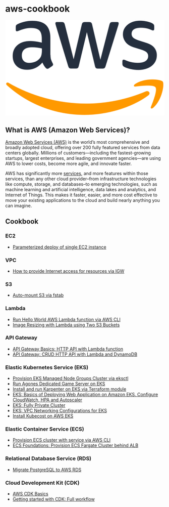 # aws-cookbook

![](./img/aws-cookbook.png)

## What is AWS (Amazon Web Services)?

[Amazon Web Services (AWS)](https://aws.amazon.com/what-is-aws/) is the world’s most comprehensive and broadly adopted cloud, offering over 200 fully featured services from data centers globally. Millions of customers—including the fastest-growing startups, largest enterprises, and leading government agencies—are using AWS to lower costs, become more agile, and innovate faster.

AWS has significantly more [services](https://aws.amazon.com/products/?pg=WIAWS-mstf), and more features within those services, than any other cloud provider–from infrastructure technologies like compute, storage, and databases–to emerging technologies, such as machine learning and artificial intelligence, data lakes and analytics, and Internet of Things. This makes it faster, easier, and more cost effective to move your existing applications to the cloud and build nearly anything you can imagine.

## Cookbook

### EC2
- [Parameterized deploy of single EC2 instance](./cloudformation/parameterized-ec2-deploy/)

### VPC
- [How to provide Internet access for resources via IGW](./provide-internet-access-via-igw/)

### S3
- [Auto-mount S3 via fstab](./mount-s3-via-fstab/)

### Lambda
- [Run Hello World AWS Lambda function via AWS CLI](./lambda/hello-world-via-cli/)
- [Image Resizing with Lambda using Two S3 Buckets](./s3-trigger-lambda/)

### API Gateway
- [API Gateway Basics: HTTP API with Lambda function](./api-gateway/basics/)
- [API Gateway: CRUD HTTP API with Lambda and DynamoDB](./api-gateway/http-api-lambda-dynamodb/)

### Elastic Kubernetes Service (EKS)
- [Provision EKS Managed Node Groups Cluster via eksctl](./provision-eks-cluster-with-eksctl/)
- [Run Agones Dedicated Game Server on EKS](./agones-game-server-eks/)
- [Install and run Karpenter on EKS via Terraform module](./karpenter-on-eks/)
- [EKS: Basics of Deploying Web Application on Amazon EKS. Configure CloudWatch, HPA and Autoscaler](./eks/web-app-on-eks-basics/)
- [EKS: Fully Private Cluster](./eks/eks-blueprints/fully-private-cluster/)
- [EKS: VPC Networking Configurations for EKS](./eks/eks-vpc-configurations/)
- [Install Kubecost on AWS EKS](./eks/kubecost-on-eks/)

### Elastic Container Service (ECS)
- [Provision ECS cluster with service via AWS CLI](./provision-ecs-cluster-via-cli/)
- [ECS Foundations: Provision ECS Fargate Cluster behind ALB](./ecs/foundations/)

### Relational Database Service (RDS)
- [Migrate PostgreSQL to AWS RDS](./migrate-to-rds-psql/)

### Cloud Development Kit (CDK)
- [AWS CDK Basics](./cdk-basics/)
- [Getting started with CDK: Full workflow](./cdk/getting-started-with-cdk/)